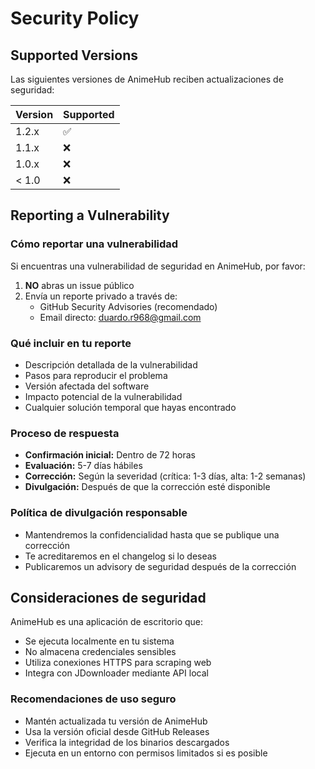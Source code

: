 # Security Policy

## Supported Versions

Las siguientes versiones de AnimeHub reciben actualizaciones de seguridad:

| Version | Supported          |
| ------- | ------------------ |
| 1.2.x   | :white_check_mark: |
| 1.1.x   | :x:                |
| 1.0.x   | :x:                |
| < 1.0   | :x:                |

## Reporting a Vulnerability

### Cómo reportar una vulnerabilidad

Si encuentras una vulnerabilidad de seguridad en AnimeHub, por favor:

1. **NO** abras un issue público
2. Envía un reporte privado a través de:
   - GitHub Security Advisories (recomendado)
   - Email directo: duardo.r968@gmail.com

### Qué incluir en tu reporte

- Descripción detallada de la vulnerabilidad
- Pasos para reproducir el problema
- Versión afectada del software
- Impacto potencial de la vulnerabilidad
- Cualquier solución temporal que hayas encontrado

### Proceso de respuesta

- **Confirmación inicial:** Dentro de 72 horas
- **Evaluación:** 5-7 días hábiles
- **Corrección:** Según la severidad (crítica: 1-3 días, alta: 1-2 semanas)
- **Divulgación:** Después de que la corrección esté disponible

### Política de divulgación responsable

- Mantendremos la confidencialidad hasta que se publique una corrección
- Te acreditaremos en el changelog si lo deseas
- Publicaremos un advisory de seguridad después de la corrección

## Consideraciones de seguridad

AnimeHub es una aplicación de escritorio que:
- Se ejecuta localmente en tu sistema
- No almacena credenciales sensibles
- Utiliza conexiones HTTPS para scraping web
- Integra con JDownloader mediante API local

### Recomendaciones de uso seguro

- Mantén actualizada tu versión de AnimeHub
- Usa la versión oficial desde GitHub Releases
- Verifica la integridad de los binarios descargados
- Ejecuta en un entorno con permisos limitados si es posible